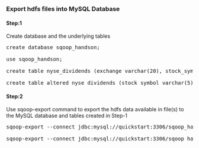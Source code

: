 ### Export hdfs files into MySQL Database

#### Step:1
Create database and the underlying tables

<pre>
create database sqoop_handson;

use sqoop_handson;

create table nyse_dividends (exchange varchar(20), stock_symbol varchar(5), datestring varchar(20), value float(10,2));

create table altered_nyse_dividends (stock_symbol varchar(5), value float(10,2), datestring varchar(20), exchange varchar(20));
</pre>

#### Step:2
Use sqoop-export command to export the hdfs data available in file(s) to the MySQL database and tables created in Step-1

<pre>
sqoop-export --connect jdbc:mysql://quickstart:3306/sqoop_handson --username root --table nyse_dividends --export-dir /user/cloudera/rawdata/handson_train/nyse --mapreduce-job-name 'nyse dividend mysql export' --fields-terminated-by ',' -m 2 --password-file /user/cloudera/passwordfile

sqoop-export --connect jdbc:mysql://quickstart:3306/sqoop_handson --username root --table altered_nyse_dividends --export-dir /user/cloudera/rawdata/handson_train/nyse --mapreduce-job-name 'nyse dividend mysql export' --fields-terminated-by ',' -m 1 --password-file /user/cloudera/passwordfile --columns exchange,stock_symbol,datestring,value
</pre>
